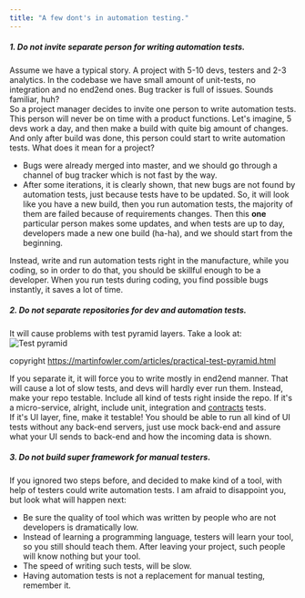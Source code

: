 ```yaml
---
title: "A few dont's in automation testing."
---
```


##### 1. Do not invite separate person for writing automation tests.

Assume we have a typical story. A project with 5-10 devs, testers and 2-3 analytics.
In the codebase we have small amount of unit-tests, no integration and no end2end ones.
Bug tracker is full of issues. Sounds familiar, huh?<br> 
So a project manager decides to invite one person to write automation tests. This person will never be on time with a product 
functions. Let's imagine, 5 devs work a day, and then make a build with quite big amount of changes. And only after build was done, this person
could start to write automation tests. What does it mean for a project?<br>
* Bugs were already merged into master, and we should go through a channel of bug tracker which is not fast by the way.<br>
* After some iterations, it is clearly shown, that new bugs are not found by automation tests, just because tests have to be updated.
So, it will look like you have a new build, then you run automation tests, the majority of them are failed because of requirements changes.
Then this <b>one</b> particular person makes some updates, and when tests are up to day, developers made a new one build (ha-ha), and we should start from
	the beginning.<br>

Instead, write and run automation tests right in the manufacture, while you coding, so in order to do that, you should be skillful enough to be a developer. When you run tests during coding, you find possible bugs instantly, it saves a lot of time.

##### 2. Do not separate repositories for dev and automation tests.

It will cause problems with test pyramid layers. Take a look at:
![Test pyramid](https://martinfowler.com/articles/practical-test-pyramid/testPyramid.png "Test pyramid")

copyright https://martinfowler.com/articles/practical-test-pyramid.html

If you separate it, it will force you to write mostly in end2end manner. That will cause a lot of slow tests, and devs will hardly ever run them.
Instead, make your repo testable. Include all kind of tests right inside the repo. If it's a micro-service, alright, include unit, integration and [contracts](https://nick318.github.io/2018/01/28/contracts-for-microservices) tests.<br>
If it's UI layer, fine, make it testable! You should be able to run all kind of UI tests without any back-end servers, just use mock back-end and assure what your UI sends to back-end and how the incoming data is shown.

##### 3. Do not build super framework for manual testers.

If you ignored two steps before, and decided to make kind of a tool, with help of testers could write automation tests. I am afraid to disappoint you, but look what will happen next:<br>
* Be sure the quality of tool which was written by people who are not developers is dramatically low.<br>
* Instead of learning a programming language, testers will learn your tool, so you still should teach them. After leaving your project, such people will know nothing but your tool.<br>
* The speed of writing such tests, will be slow.<br>
* Having automation tests is not a replacement for manual testing, remember it.
